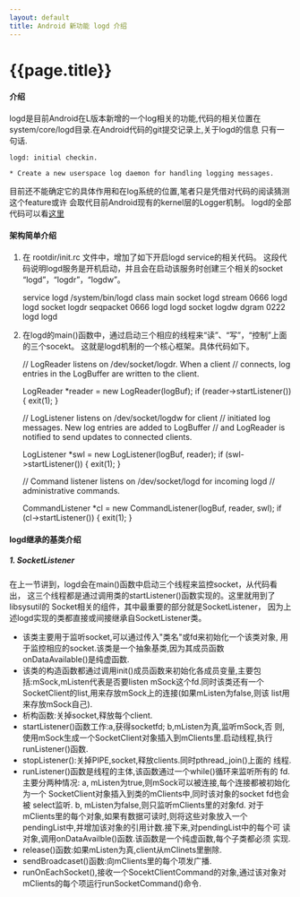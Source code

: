 ```yaml
---
layout: default
title: Android 新功能 logd 介绍
---
```


{{page.title}}
======================

#### 介绍

logd是目前Android在L版本新增的一个log相关的功能,代码的相关位置在
system/core/logd目录.在Android代码的git提交记录上,关于logd的信息
只有一句话.

    logd: initial checkin.

    * Create a new userspace log daemon for handling logging messages.

目前还不能确定它的具体作用和在log系统的位置,笔者只是凭借对代码的阅读猜测这个feature或许
会取代目前Android现有的kernel层的Logger机制。
logd的全部代码可以看[这里](https://android.googlesource.com/platform/system/core/+/882f856668331488d9bbaec429de7aac5d7978c9/logd)

#### 架构简单介绍

1. 在 rootdir/init.rc 文件中，增加了如下开启logd service的相关代码。
这段代码说明logd服务是开机启动，并且会在启动该服务时创建三个相关的socket
“logd”，“logdr”，“logdw”。

    service logd /system/bin/logd
        class main
        socket logd stream 0666 logd logd 
        socket logdr seqpacket 0666 logd logd 
        socket logdw dgram 0222 logd logd 
        
2. 在logd的main()函数中，通过启动三个相应的线程来“读”、“写”，“控制”上面的三个socekt。
这就是logd机制的一个核心框架。具体代码如下。

    // LogReader listens on /dev/socket/logdr. When a client
    // connects, log entries in the LogBuffer are written to the client.

    LogReader *reader = new LogReader(logBuf);
    if (reader->startListener()) {
        exit(1);
    }

    // LogListener listens on /dev/socket/logdw for client
    // initiated log messages. New log entries are added to LogBuffer
    // and LogReader is notified to send updates to connected clients.

    LogListener *swl = new LogListener(logBuf, reader);
    if (swl->startListener()) {
        exit(1);
    }

    // Command listener listens on /dev/socket/logd for incoming logd
    // administrative commands.

    CommandListener *cl = new CommandListener(logBuf, reader, swl);
    if (cl->startListener()) {
        exit(1);
    }
    
#### logd继承的基类介绍

##### 1. SocketListener

在上一节讲到，logd会在main()函数中启动三个线程来监控socket，从代码看出，
这三个线程都是通过调用类的startListener()函数实现的。这里就用到了libsysutil的
Socket相关的组件，其中最重要的部分就是SocketListener，
因为上述logd实现的类都直接或间接继承自SocketListener类。


- 该类主要用于监听socket,可以通过传入"类名"或fd来初始化一个该类对象,
   用于监控相应的socket.该类是一个抽象基类,因为其成员函数
   onDataAvailable()是纯虚函数.
- 该类的构造函数都通过调用init()成员函数来初始化各成员变量,主要包
   括:mSock,mListen代表是否要listen mSock这个fd.同时该类还有一个
   SocketClient的list,用来存放mSock上的连接(如果mListen为false,则该
   list用来存放mSock自己).
- 析构函数:关掉socket,释放每个client.
- startListener()函数工作:a,获得socketfd; b,mListen为真,监听mSock,否
   则,使用mSock生成一个SocketClient对象插入到mClients里.启动线程,执行
   runListener()函数.
- stopListener():关掉PIPE,socket,释放clients.同时pthread_join()上面的
   线程.
- runListener()函数是线程的主体,该函数通过一个while()循环来监听所有的
   fd.主要分两种情况:
   a, mListen为true,则mSock可以被连接,每个连接都被初始化为一个
   SocketClient对象插入到类的mClients中,同时该对象的socket fd也会被
   select监听.
   b, mListen为false,则只监听mClients里的对象fd.
   对于mClients里的每个对象,如果有数据可读时,则将这些对象放入一个
   pendingList中,并增加该对象的引用计数.接下来,对pendingList中的每个可
   读对象,调用onDataAvailble()函数.该函数是一个纯虚函数,每个子类都必须
   实现.
- release()函数:如果mListen为真,client从mClinets里删除.
- sendBroadcaset()函数:向mClients里的每个项发广播.
- runOnEachSocket(),接收一个SocektClientCommand的对象,通过该对象对
   mClients的每个项运行runSocketCommand()命令.

